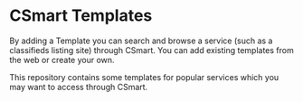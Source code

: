 # CSmart Templates

By adding a Template you can search and browse a service (such as a classifieds listing site) through CSmart.
You can add existing templates from the web or create your own.

This repository contains some templates for popular services which you may want to access through CSmart.
